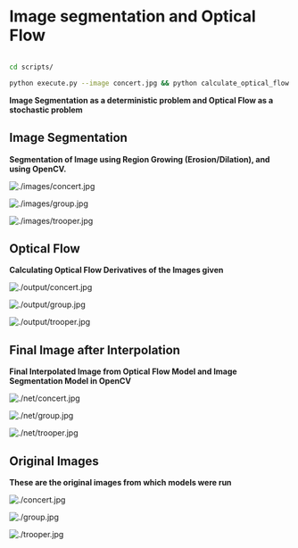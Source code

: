 # Image segmentation and Optical Flow

```bash

cd scripts/

python execute.py --image concert.jpg && python calculate_optical_flow.py --image concert.jpg && python execute.py --image group.jpg && python calculate_optical_flow.py --image group.jpg && python execute.py --image trooper.jpg && python calculate_optical_flow.py --image trooper.jpg && python deterministic_stochastic.py --det_coeff 0.6 --stoc_coeff 0.4

```

**Image Segmentation as a deterministic problem and Optical Flow as a stochastic problem**

Image Segmentation
------------------

**Segmentation of Image using Region Growing (Erosion/Dilation), and using OpenCV.**

![./images/concert.jpg](./images/concert.jpg)

![./images/group.jpg](./images/group.jpg)

![./images/trooper.jpg](./images/trooper.jpg)

Optical Flow
------------

**Calculating Optical Flow Derivatives of the Images given**

![./output/concert.jpg](./output/concert.jpg)

![./output/group.jpg](./output/group.jpg)

![./output/trooper.jpg](./output/trooper.jpg)

Final Image after Interpolation
-------------------------------

**Final Interpolated Image from Optical Flow Model and Image Segmentation Model in OpenCV**

![./net/concert.jpg](./net/concert.jpg)

![./net/group.jpg](./net/group.jpg)

![./net/trooper.jpg](./net/trooper.jpg)

Original Images
---------------

**These are the original images from which models were run**

![./concert.jpg](./concert.jpg)

![./group.jpg](./group.jpg)

![./trooper.jpg](./trooper.jpg)
